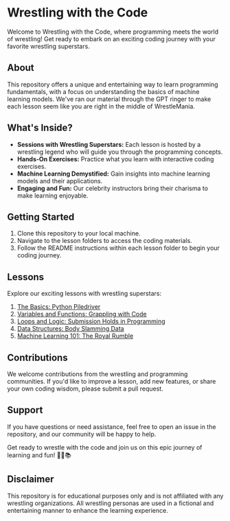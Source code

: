 # Wrestling with the Code

Welcome to Wrestling with the Code, where programming meets the world of wrestling! Get ready to embark on an exciting coding journey with your favorite wrestling superstars. 

## About

This repository offers a unique and entertaining way to learn programming fundamentals, with a focus on understanding the basics of machine learning models. We've ran our material through the GPT ringer to make each lesson seem like you are right in the middle of WrestleMania. 

## What's Inside?

- **Sessions with Wrestling Superstars:** Each lesson is hosted by a wrestling legend who will guide you through the programming concepts.
- **Hands-On Exercises:** Practice what you learn with interactive coding exercises.
- **Machine Learning Demystified:** Gain insights into machine learning models and their applications.
- **Engaging and Fun:** Our celebrity instructors bring their charisma to make learning enjoyable.

## Getting Started

1. Clone this repository to your local machine.
2. Navigate to the lesson folders to access the coding materials.
3. Follow the README instructions within each lesson folder to begin your coding journey.

## Lessons

Explore our exciting lessons with wrestling superstars:

1. [The Basics: Python Piledriver](lesson1/)
2. [Variables and Functions: Grappling with Code](lesson2/)
3. [Loops and Logic: Submission Holds in Programming](lesson3/)
4. [Data Structures: Body Slamming Data](lesson4/)
5. [Machine Learning 101: The Royal Rumble](lesson5/)

## Contributions

We welcome contributions from the wrestling and programming communities. If you'd like to improve a lesson, add new features, or share your own coding wisdom, please submit a pull request.

## Support

If you have questions or need assistance, feel free to open an issue in the repository, and our community will be happy to help.

Get ready to wrestle with the code and join us on this epic journey of learning and fun! 💪🤖📚

## Disclaimer

This repository is for educational purposes only and is not affiliated with any wrestling organizations. All wrestling personas are used in a fictional and entertaining manner to enhance the learning experience.

